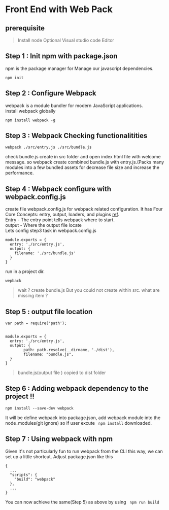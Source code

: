 # Front End with Web Pack
## prerequisite
>Install node 
>Optional Visual studio code Editor

## Step 1 : Init npm with package.json 
npm is the package manager for Manage our javascript dependencies.<br />
```
npm init 
```

## Step 2 : Configure Webpack
webpack is a module bundler for modern JavaScript applications. <br />
install webpack globally
```
npm install webpack -g
```

## Step 3 : Webpack Checking functionalitities

```
webpack ./src/entry.js ./src/bundle.js
```

check bundle.js create in src folder and open index html file with welcome message. so webpack create combined bundle.js with entry.js.(Packs many modules into a few bundled assets for decrease file size and increase the performance. 

## Step 4 : Webpack configure with webpack.config.js

create file webpack.config.js for webpack related configuration. It has Four Core Concepts: entry, output, loaders, and plugins [ref](https://webpack.js.org/concepts/).<br />
Entry - The entry point tells webpack where to start.<br />
output - Where the output file locate<br />
Lets config step3 task in webpack.config.js<br />
```
module.exports = {
  entry: './src/entry.js',
  output: {
    filename: './src/bundle.js'
  }
}
```

run in a project dir.
```
wepback
```

> wait ? create bundle.js But you could not create within src. what are missing item ? 

## Step 5 : output file location

```
var path = require('path');


module.exports = {
  entry: './src/entry.js',
  output: {
        path: path.resolve(__dirname, './dist'),
        filename: "bundle.js",
  }
}
```

>bundle.js(output file ) copied to dist folder

## Step 6 : Adding webpack dependency to the project !!  

```
npm install --save-dev webpack
```
It will be define webpack into package.json, add webpack module into the node_modules(git ignore)
so if user excute ``` npm install``` downloaded.

## Step 7 : Using webpack with npm

Given it's not particularly fun to run webpack from the CLI this way, we can set up a little shortcut. Adjust package.json like this

```
{
  ...
  "scripts": {
    "build": "webpack"
  },
  ...
}
```

You can now achieve the same(Step 5) as above by using ``` npm run build```